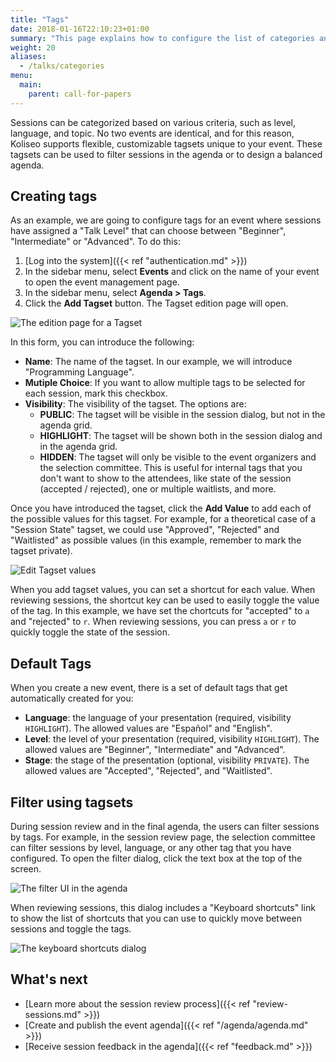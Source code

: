 ```yaml
---
title: "Tags"
date: 2018-01-16T22:10:23+01:00
summary: "This page explains how to configure the list of categories and tags that the speakers can associate with their sessions in a Call for Papers. These categories can be used later to filter sessions in the agenda."
weight: 20
aliases:
  - /talks/categories
menu:
  main:
    parent: call-for-papers
---
```


Sessions can be categorized based on various criteria, such as level, language, and topic. No two events are identical, and for this reason, Koliseo supports flexible, customizable tagsets unique to your event. These tagsets can be used to filter sessions in the agenda or to design a balanced agenda.

## Creating tags

As an example, we are going to configure tags for an event where sessions have assigned a "Talk Level" that can choose between "Beginner", "Intermediate" or "Advanced". To do this:

1. [Log into the system]({{< ref "authentication.md" >}})
1. In the sidebar menu, select **Events** and click on the name of your event to open the event management page.
1. In the sidebar menu, select **Agenda > Tags**.
1. Click the **Add Tagset** button. The Tagset edition page will open.

![The edition page for a Tagset](/img/screenshots/agenda/tagset-create.avif)

In this form, you can introduce the following:

- **Name**: The name of the tagset. In our example, we will introduce "Programming Language".
- **Mutiple Choice**: If you want to allow multiple tags to be selected for each session, mark this checkbox.
- **Visibility**: The visibility of the tagset. The options are:
  - **PUBLIC**: The tagset will be visible in the session dialog, but not in the agenda grid.
  - **HIGHLIGHT**: The tagset will be shown both in the session dialog and in the agenda grid.
  - **HIDDEN**: The tagset will only be visible to the event organizers and the selection committee. This is useful for internal tags that you don't want to show to the attendees, like state of the session (accepted / rejected), one or multiple waitlists, and more.

Once you have introduced the tagset, click the **Add Value** to add each of the possible values for this tagset. For example, for a theoretical case of a "Session State" tagset, we could use "Approved", "Rejected" and "Waitlisted" as possible values (in this example, remember to mark the tagset private).

![Edit Tagset values](/img/screenshots/agenda/tagset-values.avif)

When you add tagset values, you can set a shortcut for each value. When reviewing sessions, the shortcut key can be used to easily toggle the value of the tag. In this example, we have set the chortcuts for "accepted" to `a` and "rejected" to `r`. When reviewing sessions, you can press `a` or `r` to quickly toggle the state of the session.

## Default Tags

When you create a new event, there is a set of default tags that get automatically created for you:

- **Language**: the language of your presentation (required, visibility `HIGHLIGHT`). The allowed values are "Español" and "English".
- **Level**: the level of your presentation (required, visibility `HIGHLIGHT`). The allowed values are "Beginner", "Intermediate" and "Advanced".
- **Stage**: the stage of the presentation (optional, visibility `PRIVATE`). The allowed values are "Accepted", "Rejected", and "Waitlisted".

## Filter using tagsets

During session review and in the final agenda, the users can filter sessions by tags. For example, in the session review page, the selection committee can filter sessions by level, language, or any other tag that you have configured. To open the filter dialog, click the text box at the top of the screen.

![The filter UI in the agenda](/img/screenshots/agenda/sessions-filter.avif)

When reviewing sessions, this dialog includes a "Keyboard shortcuts" link to show the list of shortcuts that you can use to quickly move between sessions and toggle the tags.

![The keyboard shortcuts dialog](/img/screenshots/agenda/sessions-shortcuts.avif)

## What's next

- [Learn more about the session review process]({{< ref "review-sessions.md" >}})
- [Create and publish the event agenda]({{< ref "/agenda/agenda.md" >}})
- [Receive session feedback in the agenda]({{< ref "feedback.md" >}})
